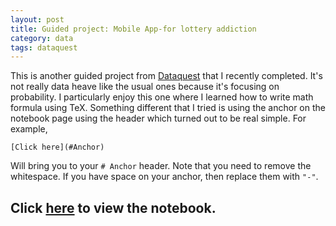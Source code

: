 ```yaml
---
layout: post
title: Guided project: Mobile App-for lottery addiction
category: data
tags: dataquest
---
```

This is another guided project from [Dataquest](dataquest.io) that I recently completed.
It's not really data heave like the usual ones because it's focusing on probability.
I particularly enjoy this one where I learned how to write math formula using TeX.
Something different that I tried is using the anchor on the notebook page using the header which turned out to be real simple.
For example,
```
[Click here](#Anchor)
```
Will bring you to your ```# Anchor``` header. Note that you need to remove the whitespace. If you have space on your anchor, then replace them with ```"-"```.

Click [here](https://nbviewer.jupyter.org/github/Ezral/guided_project/blob/master/Mobile%20App%20for%20Lottery%20Addiction.ipynb) to view the notebook.
---
